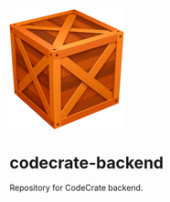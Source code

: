 <img src="./logo.png" alt="crage" style="width:200px;"/>

# codecrate-backend

Repository for CodeCrate backend.